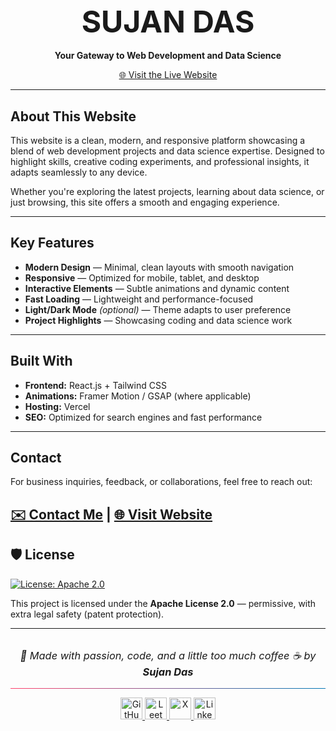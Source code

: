 <h1 align="center" style="font-size: 3rem; font-weight: bold; margin-bottom: 1rem;">
  SUJAN DAS
</h1>

<p align="center"><strong>Your Gateway to Web Development and Data Science</strong></p>

<p align="center">
  <a href="https://www.sujandas.info" target="_blank" rel="noopener noreferrer">🌐 Visit the Live Website</a>
</p>

---

##  About This Website

This website is a clean, modern, and responsive platform showcasing a blend of web development projects and data science expertise. Designed to highlight skills, creative coding experiments, and professional insights, it adapts seamlessly to any device.

Whether you're exploring the latest projects, learning about data science, or just browsing, this site offers a smooth and engaging experience.

---

##  Key Features

-  **Modern Design** — Minimal, clean layouts with smooth navigation  
-  **Responsive** — Optimized for mobile, tablet, and desktop  
-  **Interactive Elements** — Subtle animations and dynamic content  
-  **Fast Loading** — Lightweight and performance-focused  
-  **Light/Dark Mode** *(optional)* — Theme adapts to user preference  
-  **Project Highlights** — Showcasing coding and data science work  

---

##  Built With

- **Frontend:** React.js + Tailwind CSS  
- **Animations:** Framer Motion / GSAP (where applicable)  
- **Hosting:** Vercel  
- **SEO:** Optimized for search engines and fast performance  

---

##  Contact

For business inquiries, feedback, or collaborations, feel free to reach out:

[✉️ Contact Me](mailto:contact@sujandas.info) | [🌐 Visit Website](https://www.sujandas.info)
---

## 🛡 License

[![License: Apache 2.0](https://img.shields.io/badge/License-Apache_2.0-blue.svg)](https://www.apache.org/licenses/LICENSE-2.0)

This project is licensed under the **Apache License 2.0** — permissive, with extra legal safety (patent protection).


---

<h3 align="center" style="font-weight: normal; font-style: italic; margin-top: 2rem;">
  🚀 Made with passion, code, and a little too much coffee ☕ by  
  <a href="https://www.sujandas.info" target="_blank" rel="noopener noreferrer" style="font-weight: bold; text-decoration: none; color: inherit;">
    Sujan Das
  </a>
</h3>


<hr style="border: none; height: 1px; background: linear-gradient(to right, #ff416c, #0077b5);" />

<p align="center">
  <a href="https://github.com/devsujandas" target="_blank" rel="noopener noreferrer">
    <img src="https://img.shields.io/badge/-000000?style=for-the-badge&logo=github&logoColor=white&labelColor=000000" height="35" alt="GitHub" />
  </a>
  <a href="https://leetcode.com/devsujandas" target="_blank" rel="noopener noreferrer">
    <img src="https://img.shields.io/badge/-FFA116?style=for-the-badge&logo=leetcode&logoColor=white&labelColor=FFA116" height="35" alt="LeetCode" />
  </a>
  <a href="https://x.com/devsujandas" target="_blank" rel="noopener noreferrer">
    <img src="https://img.shields.io/badge/-000000?style=for-the-badge&logo=x&logoColor=white&labelColor=000000" height="35" alt="X" />
  </a>
  <a href="https://in.linkedin.com/in/devsujandas" target="_blank" rel="noopener noreferrer">
    <img src="https://img.shields.io/badge/LinkedIn-0077B5?style=for-the-badge&logo=linkedin&logoColor=white" height="35" alt="LinkedIn" />
  </a>
</p>
